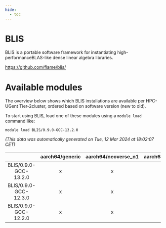 ```yaml
---
hide:
  - toc
---
```


BLIS
====


BLIS is a portable software framework for instantiating high-performanceBLAS-like dense linear algebra libraries.

https://github.com/flame/blis/
# Available modules


The overview below shows which BLIS installations are available per HPC-UGent Tier-2cluster, ordered based on software version (new to old).

To start using BLIS, load one of these modules using a `module load` command like:

```shell
module load BLIS/0.9.0-GCC-13.2.0
```

*(This data was automatically generated on Tue, 12 Mar 2024 at 18:02:07 CET)*  

| |aarch64/generic|aarch64/neoverse_n1|aarch64/neoverse_v1|x86_64/generic|x86_64/amd/zen2|x86_64/amd/zen3|x86_64/intel/haswell|x86_64/intel/skylake_avx512|
| :---: | :---: | :---: | :---: | :---: | :---: | :---: | :---: | :---: |
|BLIS/0.9.0-GCC-13.2.0|x|x|x|x|x|x|x|x|
|BLIS/0.9.0-GCC-12.3.0|x|x|x|x|x|x|x|x|
|BLIS/0.9.0-GCC-12.2.0|x|x|x|x|x|x|x|x|
